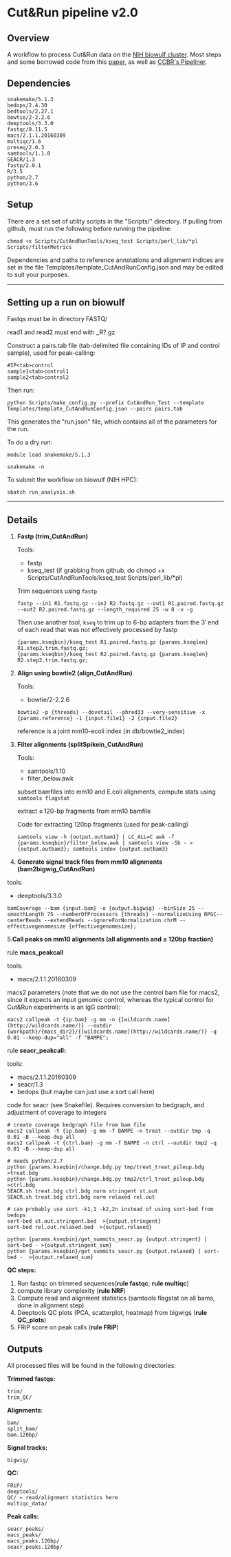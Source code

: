 # Cut&Run pipeline v2.0

## Overview

A workflow to process Cut&Run data on the [NIH biowulf cluster](https://hpc.nih.gov). Most steps and some borrowed code from this [paper](https://genomebiology.biomedcentral.com/articles/10.1186/s13059-019-1802-4), as well as [CCBR's Pipeliner](https://github.com/CCBR/Pipeliner).


## Dependencies


	snakemake/5.1.3
	bedops/2.4.30  
	bedtools/2.27.1 
	bowtie/2-2.2.6  
	deeptools/3.3.0  
	fastqc/0.11.5  
	macs/2.1.1.20160309  
	multiqc/1.6  
	preseq/2.0.3  
	samtools/1.1.0 
	SEACR/1.3  
	fastp/2.0.1
	R/3.5  
	python/2.7 
	python/3.6



## Setup

There are a set set of utility scripts in the "Scripts/" directory.  If pulling from github, must run the following before running the pipeline:

`chmod +x Scripts/CutAndRunTools/kseq_test Scripts/perl_lib/*pl Scripts/filterMetrics`


Dependencies and paths to reference annotations and alignment indices are set in the file Templates/template_CutAndRunConfig.json and may be edited to suit your purposes.

---


## Setting up a run on biowulf

Fastqs must be in directory FASTQ/

read1 and read2 must end with _R?.gz

Construct a pairs.tab file (tab-delimited file containing IDs of IP and control sample), used for peak-calling:

	#IP<tab>control
	sample1<tab>control1
	sample2<tab>control2

Then run:

`python Scripts/make_config.py --prefix CutAndRun_Test --template Templates/template_CutAndRunConfig.json --pairs pairs.tab`

This generates the "run.json" file, which contains all of the parameters for the run.



To do a dry run: 

`module load snakemake/5.1.3`


`snakemake -n` 

To submit the workflow on biowulf (NIH HPC):

`sbatch run_analysis.sh`

---

## Details

1. **Fastp (trim_CutAndRun)**

    Tools:

    - fastp
    - kseq\_test (if grabbing from github, do chmod +x Scripts/CutAndRunTools/kseq_test Scripts/perl\_lib/*pl)

    Trim sequences using `fastp`

    ```
    fastp --in1 R1.fastq.gz --in2 R2.fastq.gz --out1 R1.paired.fastq.gz --out2 R2.paired.fastq.gz --length_required 25 -w 8 -x -g 
    ```

    Then use another tool, `kseq` to  trim up to 6-bp adapters from the 3′ end of each read that was not effectively processed by fastp

    ```
    {params.kseqbin}/kseq_test R1.paired.fastq.gz {params.kseqlen} R1.step2.trim.fastq.gz;
    {params.kseqbin}/kseq_test R2.paired.fastq.gz {params.kseqlen} R2.step2.trim.fastq.gz;
    ```

2. **Align using bowtie2 (align_CutAndRun)**

    Tools: 

    - bowtie/2-2.2.6

    ```
    bowtie2 -p {threads} --dovetail --phred33 --very-sensitive -x {params.reference} -1 {input.file1} -2 {input.file2}
    ```

    reference is a joint mm10-ecoli index (in db/bowtie2_index)

3.  **Filter alignments (splitSpikein_CutAndRun)**

    Tools:

    - samtools/1.10
    - filter_below.awk

    subset bamfiles into mm10 and E.coli alignments, compute stats using `samtools flagstat`

    extract ≤ 120-bp fragments from mm10 bamfile 

    Code for extracting 120bp fragments (used for peak-calling)

    ```
    samtools view -h {output.outbam1} | LC_ALL=C awk -f {params.kseqbin}/filter_below.awk | samtools view -Sb - >{output.outbam3}; samtools index {output.outbam3} 
    ```

4. **Generate signal track files from mm10 alignments (bam2bigwig_CutAndRun)**

tools: 

- deeptools/3.3.0

```
bamCoverage --bam {input.bam} -o {output.bigwig} --binSize 25 --smoothLength 75 --numberOfProcessors {threads} --normalizeUsing RPGC--centerReads --extendReads --ignoreForNormalization chrM --effectivegenomesize {effectivegenomesize};
```

5.**Call peaks on mm10 alignments (all alignments and ≤ 120bp fraction)**

rule **macs_peakcall**

tools:  

- macs/2.1.1.20160309

macs2 parameters (note that we do not use the control bam file for macs2, since it expects an input genomic control, whereas the typical control for Cut&Run experiments is an IgG control):

```
macs2 callpeak -t {ip.bam} -g mm -n {[wildcards.name](http://wildcards.name/)} --outdir {workpath}/{macs_dir2}/{[wildcards.name](http://wildcards.name/)} -q 0.01 --keep-dup="all" -f "BAMPE";
```

rule **seacr_peakcall:**

tools: 

- macs/2.1.1.20160309
- seacr/1.3
- bedops (but maybe can just use a sort call here)

code for seacr (see Snakefile). Requires conversion to bedgraph, and adjustment of coverage to integers 

```
# create coverage bedgraph file from bam file
macs2 callpeak -t {ip.bam} -g mm -f BAMPE -n treat --outdir tmp -q 0.01 -B --keep-dup all
macs2 callpeak -t {ctrl.bam} -g mm -f BAMPE -n ctrl --outdir tmp2 -q 0.01 -B --keep-dup all

# needs python/2.7
python {params.kseqbin}/change.bdg.py tmp/treat_treat_pileup.bdg >treat.bdg
python {params.kseqbin}/change.bdg.py tmp2/ctrl_treat_pileup.bdg >ctrl.bdg
SEACR.sh treat.bdg ctrl.bdg norm stringent st.out
SEACR.sh treat.bdg ctrl.bdg norm relaxed rel.out

# can probably use sort -k1,1 -k2,2n instead of using sort-bed from bedops
sort-bed st.out.stringent.bed  >{output.stringent}
sort-bed rel.out.relaxed.bed  >{output.relaxed}

python {params.kseqbin}/get_summits_seacr.py {output.stringent} | sort-bed - >{output.stringent_sum}
python {params.kseqbin}/get_summits_seacr.py {output.relaxed} | sort-bed -  >{output.relaxed_sum}
```

**QC steps:**

1. Run fastqc on trimmed sequences(**rule fastqc**; **rule multiqc**)
2. compute library complexity (**rule NRF**)
3. Compute read and alignment statistics (samtools flagstat on all bams, done in alignment step)
4. Deeptools QC plots (PCA, scatterplot, heatmap) from bigwigs (**rule QC_plots**)
5. FRiP score on peak calls (**rule FRiP**)


## **Outputs**


All processed files will be found in the following directories: 


**Trimmed fastqs:**

	trim/ 
	trim_QC/

**Alignments**: 

	bam/ 
	split_bam/
	bam.120bp/

**Signal tracks:**

	bigwig/

**QC:**

	FRiP/
	deeptools/
	QC/ ← read/alignment statistics here
	multiqc_data/

**Peak calls:**
	
	seacr_peaks/
	macs_peaks/
	macs_peaks.120bp/
	seacr_peaks.120bp/

